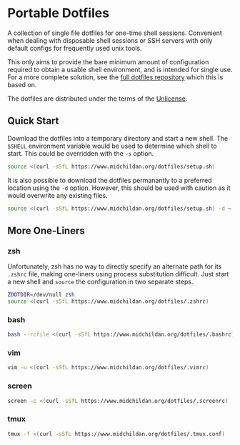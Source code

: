 # Portable Dotfiles

A collection of single file dotfiles for one-time shell sessions. Convenient
when dealing with disposable shell sessions or SSH servers with only default
configs for frequently used unix tools.

This only aims to provide the bare minimum amount of configuration required to
obtain a usable shell environment, and is intended for single use. For a more
complete solution, see the
[full dotfiles repository](https://github.com/midchildan/dotfiles) which this
is based on.

The dotfiles are distributed under the terms of the
[Unlicense](https://unlicense.org).

## Quick Start

Download the dotfiles into a temporary directory and start a new shell. The
`$SHELL` environment variable would be used to determine which shell to start.
This could be overridden with the `-s` option.

```sh
source <(curl -sSfL https://www.midchildan.org/dotfiles/setup.sh)
```

It is also possible to download the dotfiles permanantly to a preferred location
using the `-d` option. However, this should be used with caution as it would
overwrite any existing files.

```sh
source <(curl -sSfL https://www.midchildan.org/dotfiles/setup.sh) -d ~
```

## More One-Liners
### zsh

Unfortunately, zsh has no way to directly specify an alternate path for its
`.zshrc` file, making one-liners using process substitution difficult. Just
start a new shell and `source` the configuration in two separate steps.

```sh
ZDOTDIR=/dev/null zsh
source <(curl -sSfL https://www.midchildan.org/dotfiles/.zshrc)
```

### bash

```sh
bash --rcfile <(curl -sSfL https://www.midchildan.org/dotfiles/.bashrc)
```

### vim

```sh
vim -u <(curl -sSfL https://www.midchildan.org/dotfiles/.vimrc)
```

### screen

```sh
screen -c <(curl -sSfL https://www.midchildan.org/dotfiles/.screenrc)
```

### tmux

```sh
tmux -f <(curl -sSfL https://www.midchildan.org/dotfiles/.tmux.conf)
```
